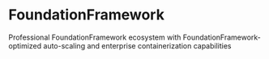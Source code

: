 # FoundationFramework
Professional FoundationFramework ecosystem with FoundationFramework-optimized auto-scaling and enterprise containerization capabilities

